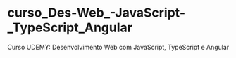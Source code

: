 # curso_Des-Web_-JavaScript-_TypeScript_Angular
Curso UDEMY: Desenvolvimento Web com JavaScript, TypeScript e Angular
